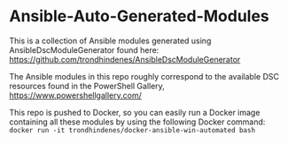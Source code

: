 # Ansible-Auto-Generated-Modules

This is a collection of Ansible modules generated using AnsibleDscModuleGenerator found here:
https://github.com/trondhindenes/AnsibleDscModuleGenerator

The Ansible modules in this repo roughly correspond to the available DSC resources found in the PowerShell Gallery, https://www.powershellgallery.com/

This repo is pushed to Docker, so you can easily run a Docker image containing all these modules by using the following Docker command:
`docker run -it trondhindenes/docker-ansible-win-automated bash`
